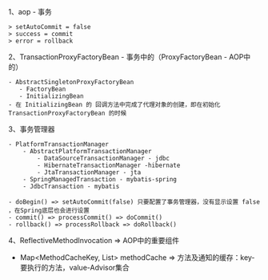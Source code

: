 1、aop - 事务

	> setAutoCommit = false	
	> success = commit
	> error = rollback

2、TransactionProxyFactoryBean - 事务中的（ProxyFactoryBean - AOP中的）

    - AbstractSingletonProxyFactoryBean    
       - FactoryBean
       - InitializingBean
    - 在 InitializingBean 的 回调方法中完成了代理对象的创建，即在初始化 TransactionProxyFactoryBean 的时候
    
3、事务管理器 

    - PlatformTransactionManager
        - AbstractPlatformTransactionManager 
            - DataSourceTransactionManager - jdbc
            - HibernateTransactionManager -hibernate
            - JtaTransactionManager - jta
        - SpringManagedTransaction - mybatis-spring
        - JdbcTransaction - mybatis
        
    - doBegin() => setAutoCommit(false) 只要配置了事务管理器，没有显示设置 false ，在Spring底层也会进行设置
    - commit() => processCommit() => doCommit()
    - rollback() => processRollback => doRollback()
    
4、ReflectiveMethodInvocation => AOP中的重要组件
   
   - Map<MethodCacheKey, List<Object>> methodCache => 方法及通知的缓存：key-要执行的方法，value-Advisor集合 